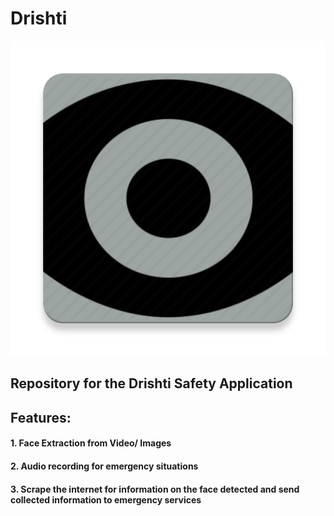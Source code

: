 # Drishti

![Drishti_Icon](https://github.com/divyanshusharma1709/HackTillEnd/blob/master/HackTillEnd/app/src/main/ic_launcher-web.png)

## Repository for the Drishti Safety Application

## Features:
#### 1. Face Extraction from Video/ Images
#### 2. Audio recording for emergency situations
#### 3. Scrape the internet for information on the face detected and send collected information to emergency services
